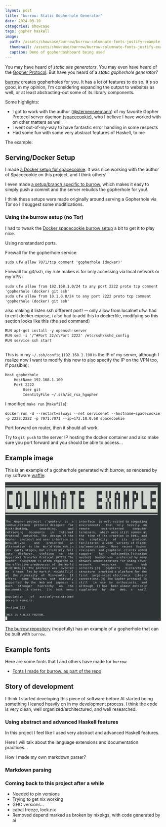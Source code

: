 ```yaml
---
layout: post
title: "burrow: Static Gopherhole Generator"
date: 2024-03-10
categories: showcase
tags: gopher haskell
image:
  path: /assets/showcase/burrow/burrow-columnate-fonts-justify-example.png
  thumbnail: /assets/showcase/burrow/burrow-columnate-fonts-justify-example.png
  caption: Demo of gopherdashboard being used
---
```


You may have heard of *static site generators*. You may even have heard of the
[Gopher Protocol](https://en.wikipedia.org/wiki/Gopher_(protocol)). But have
you heard of a *static gopherhole generator?*

[burrow](https://github.com/someodd/burrow) creates gopherholes for you. It has
a lot of features to do so. It's so good, in my opinion, I'm considering
expanding the output to websites as well, or at least abstracting-out some of
its library components.

Some highlights:

  * I got to work with the author
    ([@sternenseemann](https://github.com/sternenseemann)) of my favorite
    Gopher Protocol server daemon
    ([spacecookie](https://github.com/sternenseemann/spacecookie)), who I believe I
    have worked with on other matters as well.
  * I went out-of-my-way to have fantastic error handling in some respects
  * Had some fun with some very abstract features of Haskell, to me

The example:

## Serving/Docker Setup

I made [a Docker setup for
spacecookie](https://github.com/someodd/docker-spacecookie). It was nice
working with the author of Spacecookie on this project, and I think others!

I even made [a setup/branch specific to
burrow](https://github.com/someodd/docker-spacecookie/tree/feature/git-server-burrow),
which makes it easy to simply push a commit and the server rebuilds the
gopherhole for you!.

I think these setups were made originally around serving a Gopherhole via Tor
so I'll suggest some modifications.

### Using the burrow setup (no Tor)

I had to tweak the [Docker spacecookie burrow
setup](https://github.com/someodd/docker-spacecookie/tree/feature/git-server-burrow)
a bit to get it to play nice.

Using nonstandard ports.

Firewall for the gopherhole service:

```
sudo ufw allow 7071/tcp comment 'gopherhole (docker)'
```


Firewall for git/ssh, my rule makes is for only accessing via local network or my VPN:

```
sudo ufw allow from 192.168.1.0/24 to any port 2222 proto tcp comment 'gopherhole (docker) git ssh'
sudo ufw allow from 10.1.0.0/24 to any port 2222 proto tcp comment 'gopherhole (docker) git ssh'
```

also making it listen ssh different port! -- only allow from localnet ufw. had to edit docker expose, i also had to add this to dockerfile, modifying so this section looks like this (the sed command)

```
RUN apt-get install -y openssh-server
RUN sed -i '/^#Port 22/c\Port 2222' /etc/ssh/sshd_config
RUN service ssh start


```

This is in my `~/.ssh/config` (`192.168.1.100` is the IP of my server, although
I realize now I want to modify this now to also specify the IP on the VPN too,
if possible):

```
Host gopherhole
    HostName 192.168.1.100
    Port 2222
        User git
        IdentityFile ~/.ssh/id_rsa_hgopher
```

I modified `make run` (`Makefile`):

```
docker run -d --restart=always --net servicenet --hostname=spacecookie -p 2222:2222 -p 7071:7071 --ip=172.18.0.68 spacecookie
```

Port forward on router, then it should all work.

Try to `git push` to the server IP hosting the docker container and also make sure you
port forward and you should be able to access...

## Example image

This is an example of a gopherhole generated with *burrow,* as rendered by my software [waffle](/showcase/waffle):

![burrow-generated gopherhole in waffle](/assets/showcase/burrow/burrow-columnate-fonts-justify-example.png)

[The burrow repository](https://github.com/someodd/burrow) (hopefully) has an
example of a gopherhole that can be built with `burrow`.

## Example fonts

Here are some fonts that I and others have made for `burrow`:

  * [Fonts I made for burrow, as part of the repo](https://github.com/someodd/burrow/tree/master/data/fonts)

## Story of development

I think I started developing this piece of software before AI started being
something I leaned heavily on in my development process. I think the code is
very clean, well organized/architectured, and well researched.

### Using abstract and advanced Haskell features

In this project I feel like I used very abstract and advanced Haskell features.

Here I will talk about the language extensions and documentation practices...

How I made my own markdown parser?

### Markdown parsing

### Coming back to this project after a while

  * Needed to pin versions
  * Trying to get nix working
  * GHC versions...
  * cabal freeze, lock.nix
  * Removed depend marked as broken by nixpkgs, with code generated by ai
